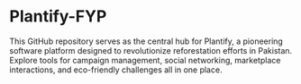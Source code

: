# Plantify-FYP
This GitHub repository serves as the central hub for Plantify, a pioneering software platform designed to revolutionize reforestation efforts in Pakistan. Explore tools for campaign management, social networking, marketplace interactions, and eco-friendly challenges all in one place.
